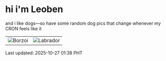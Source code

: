 # hi i'm Leoben

and i like dogs—so have some random dog pics that change whenever my CRON feels like it

|  |  |
|--------|----------|
| ![Borzoi](https://random-dog-vercel.vercel.app/api/random-borzoi?v=1761500293) | ![Labrador](https://random-dog-vercel.vercel.app/api/random-labrador?v=1761500293) |

Last updated: 2025-10-27 01:38 PHT

